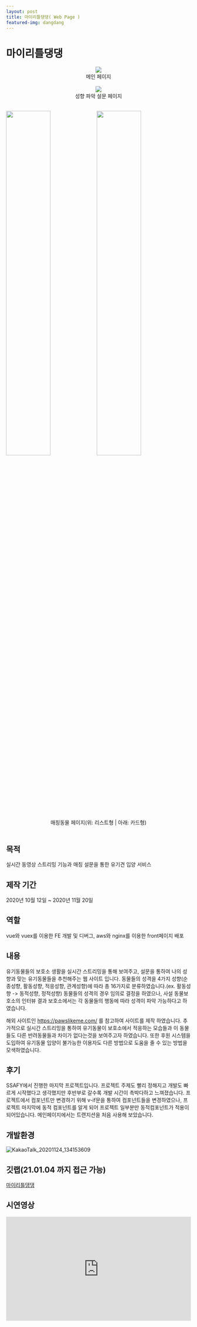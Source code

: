 ```yaml
---
layout: post
title: 마이리틀댕댕( Web Page )
featured-img: dangdang
---
```



# 마이리틀댕댕
<center><img src="https://user-images.githubusercontent.com/44697835/100569899-c99efd80-3312-11eb-90d4-7a27d688f3ac.gif" /></center><center>메인 페이지</center><br />


<center><img src="https://user-images.githubusercontent.com/44697835/100570793-ec321600-3314-11eb-8893-fe99ff044955.gif" /></center><center>성향 파악 설문 페이지</center><br />   


<img src="https://user-images.githubusercontent.com/44697835/100570387-04556580-3314-11eb-8283-a0b2a1c56621.png" width="49%"/><img src="https://user-images.githubusercontent.com/44697835/100570389-07e8ec80-3314-11eb-8dc6-bb82fb927584.png" width="49%"/><center>매칭동물 페이지(위: 리스트형 | 아래: 카드형)</center><br />    


  
    


## 목적
실시간 동영상 스트리밍 기능과 매칭 설문을 통한 유기견 입양 서비스


## 제작 기간
2020년 10월 12일 ~ 2020년 11월 20일


## 역할
vue와 vuex를 이용한 FE 개발 및 디버그, aws와 nginx를 이용한 front페이지 배포

## 내용
유기동물들의 보호소 생활을 실시간 스트리밍을 통해 보여주고, 설문을 통하여 나의 성향과 맞는 유기동물들을 추천해주는 웹 사이트 입니다.
동물들의 성격을 4가지 성향(순종성향, 활동성향, 적응성향, 관계성향)에 따라 총 16가지로 분류하였습니다.(ex. 활동성향 -> 동적성향, 정적성향) 동물들의 성격의 경우 임의로 결정을 하였으나, 사설 동물보호소의 인터뷰 결과 보호소에서는 각 동물들의 행동에 따라 성격이 파악 가능하다고 하였습니다.

해외 사이트인 https://pawslikeme.com/ 를 참고하여 사이트를 제작 하였습니다. 추가적으로 실시간 스트리밍을 통하여 유기동물이 보호소에서 적응하는 모습들과 이 동물들도 다른 반려동물들과 차이가 없다는것을 보여주고자 하였습니다. 또한 후원 시스템을 도입하여 유기동물 입양이 불가능한 이용자도 다른 방법으로 도움을 줄 수 있는 방법을 모색하였습니다.


## 후기
SSAFY에서 진행한 마지막 프로젝트입니다. 프로젝트 주제도 빨리 정해지고 개발도 빠르게 시작했다고 생각했지만 후반부로 갈수록 개발 시간이 촉박다하고 느껴졌습니다.
프로젝트에서 컴포넌트만 변경하기 위해 v-if문을 통하여 컴포넌트들을 변경하였으나, 프로젝트 마지막에 동적 컴포넌트를 알게 되어 프로젝트 일부분만 동적컴포넌트가 적용이 되어있습니다. 메인페이지에서는 트랜지션을 처음 사용해 보았습니다.
 


## 개발환경
![KakaoTalk_20201124_134153609](https://user-images.githubusercontent.com/44697835/100572262-631cde00-3318-11eb-99c7-1c1ed37d6720.png)
 
## 깃랩(21.01.04 까지 접근 가능)
[마이리틀댕댕](https://lab.ssafy.com/s03-final/s03p31b306)

## 시연영상
<style>.embed-container { position: relative; padding-bottom: 56.25%; height: 0; overflow: hidden; max-width: 100%; } .embed-container iframe, .embed-container object, .embed-container embed { position: absolute; top: 0; left: 0; width: 100%; height: 100%; }</style><div class='embed-container'><iframe src='https://www.youtube.com/embed/2DJOlpAY0xo' frameborder='0' allowfullscreen></iframe></div>
